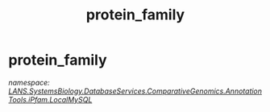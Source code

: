 ﻿---
title: protein_family
---

# protein_family
_namespace: [LANS.SystemsBiology.DatabaseServices.ComparativeGenomics.AnnotationTools.iPfam.LocalMySQL](N-LANS.SystemsBiology.DatabaseServices.ComparativeGenomics.AnnotationTools.iPfam.LocalMySQL.html)_






